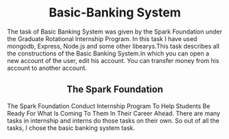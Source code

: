 <h1 align="center"> Basic-Banking System </h1>
<p>
     The task of Basic Banking System was given by the Spark Foundation under the Graduate Rotational Internship Program.
     In this task I have used mongodb, Express, Node.js and some other libearys.This task describes all the constructions
     of the Basic Banking System.In which you can open a new account of the user, edit his account. 
     You can transfer money from his account to another account.
</p>

<h2 align="center"> The Spark Foundation </h2>
<p>
The Spark Foundation Conduct Internship Program To Help Students Be Ready For What Is Coming To Them In Their Career Ahead.
There are many tasks in internship and interns do those tasks on their own. So out of all the tasks, I chose the basic banking system task.
</p>

